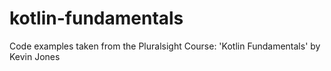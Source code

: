 # kotlin-fundamentals
Code examples taken from the Pluralsight Course: 'Kotlin Fundamentals' by Kevin Jones
